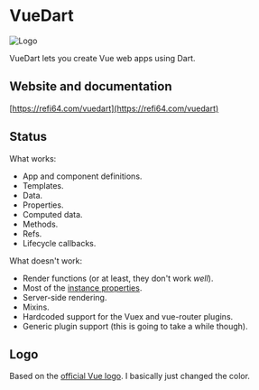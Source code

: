 # VueDart

![Logo](https://raw.githubusercontent.com/kirbyfan64/vuedart/master/logo/logo.png)

VueDart lets you create Vue web apps using Dart.

## Website and documentation

[https://refi64.com/vuedart](https://refi64.com/vuedart)

## Status

What works:

- App and component definitions.
- Templates.
- Data.
- Properties.
- Computed data.
- Methods.
- Refs.
- Lifecycle callbacks.

What doesn't work:

- Render functions (or at least, they don't work *well*).
- Most of the [instance properties](https://vuejs.org/v2/api/#Instance-Properties).
- Server-side rendering.
- Mixins.
- Hardcoded support for the Vuex and vue-router plugins.
- Generic plugin support (this is going to take a while though).

## Logo

Based on the [official Vue logo](https://github.com/vuejs/art). I basically just changed
the color.
